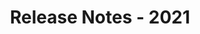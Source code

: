 ---
id: release-notes-2021
url: viewer/java/release-notes-2021
title: Release Notes - 2021
weight: 5
description: ""
keywords: 
productName: GroupDocs.Viewer for Java
hideChildren: False
---
